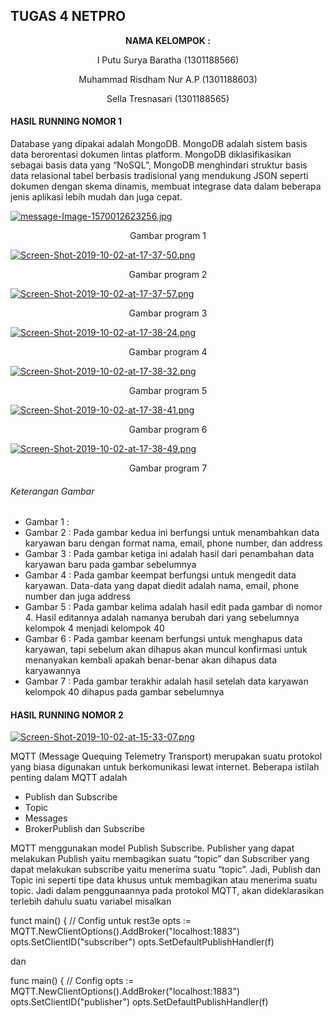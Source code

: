 ## TUGAS 4 NETPRO ##

<p align="center"
  <a><strong>  NAMA KELOMPOK :  </strong></a> 
</p>
<p align="center">
  <a>  I Putu Surya Baratha (1301188566)  </a> 
</p> 

<p align="center">
  <a>  Muhammad Risdham Nur A.P (1301188603)  </a> 
</p>

<p align="center">
  <a>  Sella Tresnasari  (1301188565)  </a> 
</p> 

#### HASIL RUNNING NOMOR 1 ####

Database yang dipakai adalah MongoDB. MongoDB adalah sistem basis data berorentasi dokumen lintas platform. MongoDB diklasifikasikan sebagai basis data yang “NoSQL”, MongoDB menghindari struktur basis data relasional tabel berbasis tradisional yang mendukung JSON seperti dokumen dengan skema dinamis, membuat integrase data dalam beberapa jenis aplikasi lebih mudah dan juga cepat.

[![message-Image-1570012623256.jpg](https://i.postimg.cc/d1JQYZ4v/message-Image-1570012623256.jpg)](https://postimg.cc/McrJ0TCr)

<p align="center">
  <a> Gambar program 1 </a>
</p>

[![Screen-Shot-2019-10-02-at-17-37-50.png](https://i.postimg.cc/T3jZX7SL/Screen-Shot-2019-10-02-at-17-37-50.png)](https://postimg.cc/LJXytTm2)

<p align="center">
  <a> Gambar program 2 </a>
</p>

[![Screen-Shot-2019-10-02-at-17-37-57.png](https://i.postimg.cc/KzsYDvD2/Screen-Shot-2019-10-02-at-17-37-57.png)](https://postimg.cc/JDZm18F6)

<p align="center">
  <a> Gambar program 3 </a>
</p>

[![Screen-Shot-2019-10-02-at-17-38-24.png](https://i.postimg.cc/GmsvB6rt/Screen-Shot-2019-10-02-at-17-38-24.png)](https://postimg.cc/v4b4kq4w)

<p align="center">
  <a> Gambar program 4 </a>
</p>

[![Screen-Shot-2019-10-02-at-17-38-32.png](https://i.postimg.cc/7h8ZWtds/Screen-Shot-2019-10-02-at-17-38-32.png)](https://postimg.cc/Fdpvfp93)

<p align="center">
  <a> Gambar program 5 </a>
</p>

[![Screen-Shot-2019-10-02-at-17-38-41.png](https://i.postimg.cc/JnWwVw7k/Screen-Shot-2019-10-02-at-17-38-41.png)](https://postimg.cc/wtF4LGmq)

<p align="center">
  <a> Gambar program 6 </a>
</p>

[![Screen-Shot-2019-10-02-at-17-38-49.png](https://i.postimg.cc/gjWGDXL1/Screen-Shot-2019-10-02-at-17-38-49.png)](https://postimg.cc/gXg9c0DK)

<p align="center">
  <a> Gambar program 7 </a>
</p>


###### Keterangan Gambar ######

* Gambar 1 : 
* Gambar 2 : Pada gambar kedua ini berfungsi untuk menambahkan data karyawan baru dengan format nama, email, phone number, dan address
* Gambar 3 : Pada gambar ketiga ini adalah hasil dari penambahan data karyawan baru pada gambar sebelumnya
* Gambar 4 : Pada gambar keempat berfungsi untuk mengedit data karyawan. Data-data yang dapat diedit adalah nama, email, phone number dan juga address
* Gambar 5 : Pada gambar kelima adalah hasil edit pada gambar di nomor 4. Hasil editannya adalah namanya berubah dari yang sebelumnya kelompok 4 menjadi kelompok 40
* Gambar 6 : Pada gambar keenam berfungsi untuk menghapus data karyawan, tapi sebelum akan dihapus akan muncul konfirmasi untuk menanyakan kembali apakah benar-benar akan dihapus data karyawannya
* Gambar 7 : Pada gambar terakhir adalah hasil setelah data karyawan kelompok 40 dihapus pada gambar sebelumnya


#### HASIL RUNNING NOMOR 2 ####

[![Screen-Shot-2019-10-02-at-15-33-07.png](https://i.postimg.cc/28wtn6WK/Screen-Shot-2019-10-02-at-15-33-07.png)](https://postimg.cc/HVr3gTBw)

MQTT (Message Quequing Telemetry Transport) merupakan suatu protokol yang biasa digunakan untuk berkomunikasi lewat internet. Beberapa istilah penting dalam MQTT adalah
-	Publish dan Subscribe
-	Topic
-	Messages
-	BrokerPublish dan Subscribe

MQTT menggunakan model Publish Subscribe. Publisher yang dapat melakukan Publish yaitu membagikan suatu “topic” dan Subscriber yang dapat melakukan subscribe yaitu menerima suatu “topic”.  Jadi, Publish dan Topic ini seperti tipe data khusus untuk membagikan atau menerima suatu topic. Jadi dalam penggunaannya pada protokol MQTT, akan dideklarasikan terlebih dahulu suatu variabel misalkan 

funct main() {
		// Config untuk rest3e
		opts := MQTT.NewClientOptions().AddBroker("localhost:1883")
		opts.SetClientID("subscriber")
		opts.SetDefaultPublishHandler(f)
	

dan

func main() {
		// Config
		opts := MQTT.NewClientOptions().AddBroker("localhost:1883")
		opts.SetClientID("publisher")
		opts.SetDefaultPublishHandler(f)
